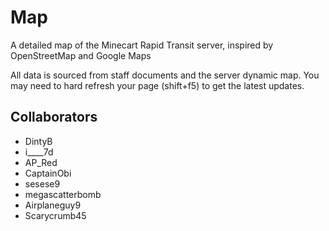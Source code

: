 # Map
A detailed map of the Minecart Rapid Transit server, inspired by OpenStreetMap and Google Maps

All data is sourced from staff documents and the server dynamic map. You may need to hard refresh your page (shift+f5) to get the latest updates.

## Collaborators
* DintyB
* i____7d
* AP_Red
* CaptainObi
* sesese9
* megascatterbomb
* Airplaneguy9
* Scarycrumb45